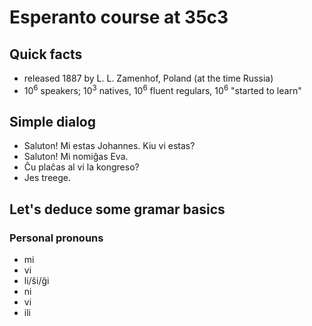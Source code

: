 # Esperanto course at 35c3

## Quick facts

* released 1887 by L. L. Zamenhof, Poland (at the time Russia)
* $10^6$ speakers; $10^3$ natives, $10^6$ fluent regulars, $10^6$ "started to
  learn"


## Simple dialog

* Saluton! Mi estas Johannes. Kiu vi estas?
* Saluton! Mi nomiĝas Eva.
* Ĉu plaĉas al vi la kongreso?
* Jes treege.


## Let's deduce some gramar basics

### Personal pronouns
* mi
* vi
* li/ŝi/ĝi
* ni
* vi
* ili
